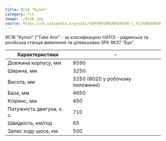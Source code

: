 ```yaml
---
title: 9С18 "Купол"
category: rls
image: ./9с18.jpg
source: https://uk.wikipedia.org/wiki/%D0%90%D0%A0%D0%9A-1_%C2%AB%D0%A0%D0%B8%D1%81%D1%8C%C2%BB
---
```


9С18 "Купол" ("Tube Arm" - за класифікацією НАТО) - радянська та російська станція виявлення та цілевказівки ЗРК 9К37 "Бук".

| Характеристики            | -                                |
| ------------------------- | -------------------------------- |
| Довжина корпусу, мм       | 9590                             |
| Ширина, мм                | 3250                             |
| Висота, мм                | 3250 (8020 у робочому положенні) |
| База, мм                  | 4650                             |
| Кліренс, мм               | 450                              |
| Потужність двигуна, к. с. | 710                              |
| Швидкість, км/год         | 65                               |
| Запас ходу шосе, км       | 500                              |
